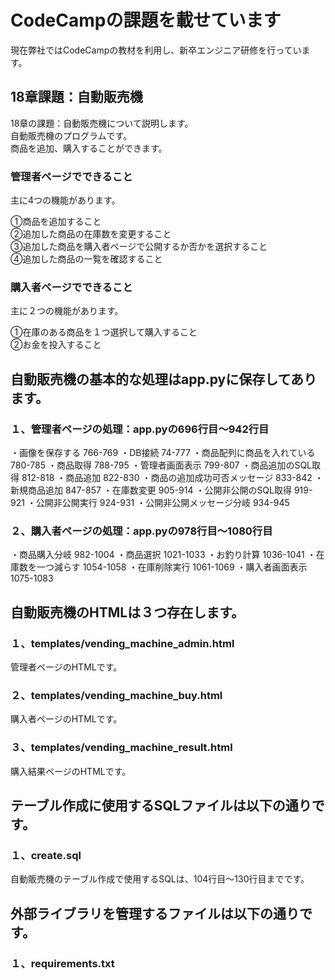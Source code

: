 # CodeCampの課題を載せています
現在弊社ではCodeCampの教材を利用し、新卒エンジニア研修を行っています。  

## 18章課題：自動販売機
18章の課題：自動販売機について説明します。  
自動販売機のプログラムです。  
商品を追加、購入することができます。  

### 管理者ページでできること  
主に4つの機能があります。  

①商品を追加すること  
②追加した商品の在庫数を変更すること  
③追加した商品を購入者ページで公開するか否かを選択すること  
④追加した商品の一覧を確認すること  

### 購入者ページでできること  
主に２つの機能があります。  

①在庫のある商品を１つ選択して購入すること  
②お金を投入すること  

## 自動販売機の基本的な処理はapp.pyに保存してあります。  
### １、管理者ページの処理：app.pyの696行目〜942行目
  ・画像を保存する 766-769
  ・DB接続 74-777
  ・商品配列に商品を入れている 780-785
  ・商品取得 788-795
  ・管理者画面表示 799-807
  ・商品追加のSQL取得 812-818
  ・商品追加 822-830
  ・商品の追加成功可否メッセージ 833-842
  ・新規商品追加 847-857
  ・在庫数変更 905-914
  ・公開非公開のSQL取得 919-921
  ・公開非公開実行 924-931
  ・公開非公開メッセージ分岐 934-945

### ２、購入者ページの処理：app.pyの978行目〜1080行目
  ・商品購入分岐 982-1004
  ・商品選択 1021-1033
  ・お釣り計算 1036-1041
  ・在庫数を一つ減らす 1054-1058
  ・在庫削除実行 1061-1069
  ・購入者画面表示 1075-1083

## 自動販売機のHTMLは３つ存在します。  
### １、templates/vending_machine_admin.html  
  管理者ページのHTMLです。  
### ２、templates/vending_machine_buy.html  
  購入者ページのHTMLです。  
### ３、templates/vending_machine_result.html  
  購入結果ページのHTMLです。  
  
## テーブル作成に使用するSQLファイルは以下の通りです。  
### １、create.sql  
  自動販売機のテーブル作成で使用するSQLは、104行目〜130行目までです。  

## 外部ライブラリを管理するファイルは以下の通りです。
### １、requirements.txt

